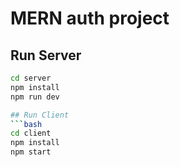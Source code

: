 # MERN auth project

## Run Server
```bash
cd server
npm install
npm run dev

## Run Client
```bash
cd client
npm install
npm start
